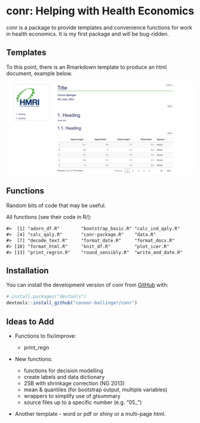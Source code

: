 
<!-- README.md is generated from README.Rmd. Please edit that file -->

# conr: Helping with Health Economics

<!-- badges: start -->
<!-- badges: end -->

conr is a package to provide templates and convenience functions for
work in health economics. It is my first package and will be bug-ridden.

## Templates

To this point, there is an Rmarkdown template to produce an html
document, example below.

![](./inst/images/template_example_pic.PNG)

## Functions

Random bits of code that may be useful.

All functions (see their code in R/):

    #>  [1] "adorn_df.R"        "bootstrap_basic.R" "calc_ind_qaly.R"  
    #>  [4] "calc_qaly.R"       "conr-package.R"    "data.R"           
    #>  [7] "decode_text.R"     "format_date.R"     "format_docx.R"    
    #> [10] "format_html.R"     "knit_df.R"         "plot_icer.R"      
    #> [13] "print_regrsn.R"    "round_sensibly.R"  "write_and_date.R"

## Installation

You can install the development version of conr from
[GitHub](https://github.com/) with:

``` r
# install.packages("devtools")
devtools::install_github("connor-ballinger/conr")
```

## Ideas to Add

- Functions to fix/improve:

  - print_regn

- New functions:

  - functions for decision modelling
  - create labels and data dictionary
  - 2SB with shrinkage correction (NG 2013)
  - mean & quantiles (for bootstrap output, multiple variables)
  - wrappers to simplify use of gtsummary
  - source files up to a specific number (e.g. “05\_”)

- Another template - word or pdf or shiny or a multi-page html.
